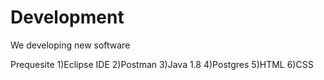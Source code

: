 # Development
We developing new software

Prequesite
1)Eclipse IDE
2)Postman
3)Java 1.8
4)Postgres
5)HTML
6)CSS
